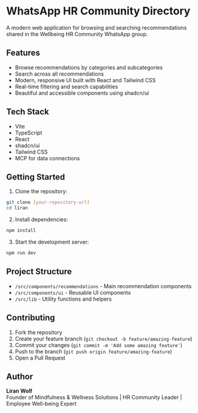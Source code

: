 # WhatsApp HR Community Directory

A modern web application for browsing and searching recommendations shared in the Wellbeing HR Community WhatsApp group.

## Features

- Browse recommendations by categories and subcategories
- Search across all recommendations
- Modern, responsive UI built with React and Tailwind CSS
- Real-time filtering and search capabilities
- Beautiful and accessible components using shadcn/ui

## Tech Stack

- Vite
- TypeScript
- React
- shadcn/ui
- Tailwind CSS
- MCP for data connections

## Getting Started

1. Clone the repository:
```bash
git clone [your-repository-url]
cd liran
```

2. Install dependencies:
```bash
npm install
```

3. Start the development server:
```bash
npm run dev
```

## Project Structure

- `/src/components/recommendations` - Main recommendation components
- `/src/components/ui` - Reusable UI components
- `/src/lib` - Utility functions and helpers

## Contributing

1. Fork the repository
2. Create your feature branch (`git checkout -b feature/amazing-feature`)
3. Commit your changes (`git commit -m 'Add some amazing feature'`)
4. Push to the branch (`git push origin feature/amazing-feature`)
5. Open a Pull Request

## Author

**Liran Wolf**  
Founder of Mindfulness & Wellness Solutions | HR Community Leader | Employee Well-being Expert
